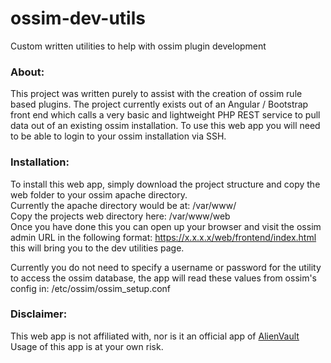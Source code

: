 # ossim-dev-utils
Custom written utilities to help with ossim plugin development

### About:     
This project was written purely to assist with the creation of ossim rule based plugins. The project currently exists out of an Angular / Bootstrap front end which calls a very basic and lightweight PHP REST service to pull data out of an existing ossim installation. To use this web app you will need to be able to login to your ossim installation via SSH.     
     
### Installation:    
To install this web app, simply download the project structure and copy the web folder to your ossim apache directory.   
Currently the apache directory would be at: /var/www/     
Copy the projects web directory here: /var/www/web          
Once you have done this you can open up your browser and visit the ossim admin URL in the following format: https://x.x.x.x/web/frontend/index.html this will bring you to the dev utilities page.     

Currently you do not need to specify a username or password for the utility to access the ossim database, the app will read these values from ossim's config in: /etc/ossim/ossim_setup.conf       
        
### **Disclaimer:**    
This web app is not affiliated with, nor is it an official app of [AlienVault](https://www.alienvault.com/)     
Usage of this app is at your own risk.   
